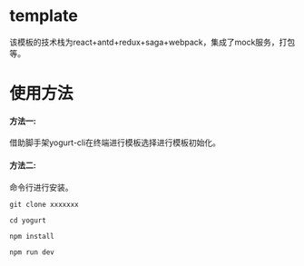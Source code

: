 # template
该模板的技术栈为react+antd+redux+saga+webpack，集成了mock服务，打包等。
# 使用方法
#### 方法一: 
借助脚手架yogurt-cli在终端进行模板选择进行模板初始化。
#### 方法二:
命令行进行安装。  

<code>git clone xxxxxxx</code>

<code>cd yogurt</code>

<code>npm install</code>

<code>npm run dev</code>
